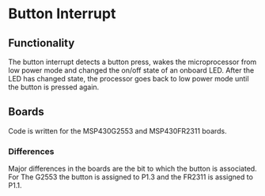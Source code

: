 # Button Interrupt

## Functionality
The button interrupt detects a button press, wakes the microprocessor from low power mode and changed the on/off state of an onboard LED. After the LED has changed state, the processor goes back to low power mode until the button is pressed again.

## Boards
Code is written for the MSP430G2553 and MSP430FR2311 boards.

### Differences
Major differences in the boards are the bit to which the button is associated. For The G2553 the button is assigned to P1.3 and the FR2311 is assigned to P1.1.
